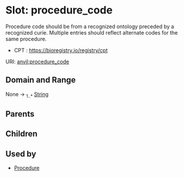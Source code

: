 
# Slot: procedure_code

Procedure code should be from a recognized ontology preceded by a recognized curie. Multiple entries should reflect alternate codes for the same procedure. 
* CPT : https://bioregistry.io/registry/cpt

URI: [anvil:procedure_code](https://anvilproject.org/acr-harmonized-data-model/procedure_code)


## Domain and Range

None &#8594;  <sub>1..\*</sub> [String](types/String.md)

## Parents


## Children


## Used by

 * [Procedure](Procedure.md)
